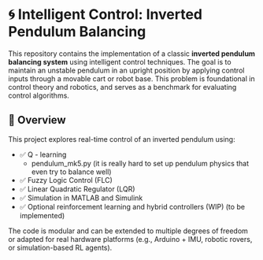 # 🌀 Intelligent Control: Inverted Pendulum Balancing

This repository contains the implementation of a classic **inverted pendulum balancing system** using intelligent control techniques. The goal is to maintain an unstable pendulum in an upright position by applying control inputs through a movable cart or robot base. This problem is foundational in control theory and robotics, and serves as a benchmark for evaluating control algorithms.

## 🚀 Overview

This project explores real-time control of an inverted pendulum using:

- ✅ Q - learning
    - pendulum_mk5.py (it is really hard to set up pendulum physics that even try to balance well)
- ✅ Fuzzy Logic Control (FLC)
- ✅ Linear Quadratic Regulator (LQR)
- ✅ Simulation in MATLAB and Simulink
- ✅ Optional reinforcement learning and hybrid controllers (WIP) (to be implemented)

The code is modular and can be extended to multiple degrees of freedom or adapted for real hardware platforms (e.g., Arduino + IMU, robotic rovers, or simulation-based RL agents).
